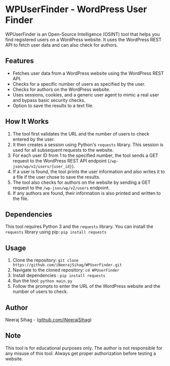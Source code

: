 # WPUserFinder - WordPress User Finder

WPUserFinder is an Open-Source Intelligence (OSINT) tool that helps you find registered users on a WordPress website. It uses the WordPress REST API to fetch user data and can also check for authors.

## Features

- Fetches user data from a WordPress website using the WordPress REST API.
- Checks for a specific number of users as specified by the user.
- Checks for authors on the WordPress website.
- Uses sessions, cookies, and a generic user agent to mimic a real user and bypass basic security checks.
- Option to save the results to a text file.

## How It Works

1. The tool first validates the URL and the number of users to check entered by the user.
2. It then creates a session using Python's `requests` library. This session is used for all subsequent requests to the website.
3. For each user ID from 1 to the specified number, the tool sends a GET request to the WordPress REST API endpoint (`/wp-json/wp/v2/users/{user_id}`).
4. If a user is found, the tool prints the user information and also writes it to a file if the user chose to save the results.
5. The tool also checks for authors on the website by sending a GET request to the `/wp-json/wp/v2/users` endpoint.
6. If any authors are found, their information is also printed and written to the file.

## Dependencies

This tool requires Python 3 and the `requests` library. You can install the `requests` library using pip:
`pip install requests`


## Usage

1. Clone the repository: `git clone https://github.com/iNeerajSihag/WPUserFinder.git`
2. Navigate to the cloned repository: `cd WPUserFinder`
3. Install dependencies : `pip install requests`
4. Run the tool: `python main.py`
5. Follow the prompts to enter the URL of the WordPress website and the number of users to check.

## Author
Neeraj Sihag - ([github.com/iNeerajSihag](https://github.com/iNeerajSihag))
## Note

This tool is for educational purposes only. The author is not responsible for any misuse of this tool. Always get proper authorization before testing a website.
